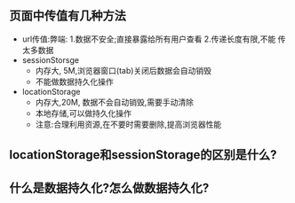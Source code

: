 ## 页面中传值有几种方法
- url传值:弊端: 1.数据不安全;直接暴露给所有用户查看
                2.传递长度有限,不能 传太多数据
- sessionStorsge
    - 内存大, 5M,浏览器窗口(tab)关闭后数据会自动销毁
    - 不能做数据持久化操作
- locationStorage 
    - 内存大,20M, 数据不会自动销毁,需要手动清除
    - 本地存储,可以做持久化操作
    - 注意:合理利用资源,在不要时需要删除,提高浏览器性能

## locationStorage和sessionStorage的区别是什么?

## 什么是数据持久化?怎么做数据持久化?
